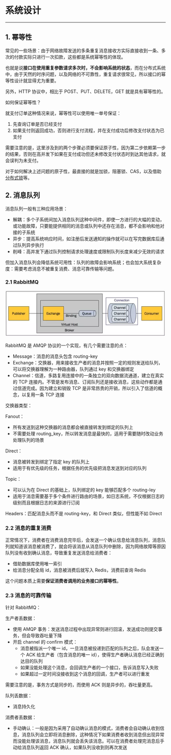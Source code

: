 # 系统设计

---

## 1. 幂等性

常见的一些场景：由于网络故障发送的多条重复消息接收方实际直接收到一条、多次的付款实际只进行一次扣款，这些都是系统幂等性的体现。

也就是说**接口在使用重复参数请求多次时，不会影响系统的状态**，而在分布式系统中，由于天然的时序问题，以及网络的不可靠性，重复请求很常见，所以接口的幂等性设计就显得尤为重要。

另外，HTTP 协议中，相比于 POST、PUT、DELETE，GET 就是具有幂等性的。

如何保证幂等性？

就支付订单这种情况来说，幂等性可以使用唯一单号保证：

1. 先查询订单是否已经支付
2. 如果支付则返回成功，否则进行支付流程，并在支付成功后修改支付状态为已支付

需要注意的是，这里涉及到的两个步骤必须要保证原子性，因为第二步依赖第一步的结果，否则在高并发下如果在支付成功但还未修改支付状态时到达其他请求，就会误判为未支付。

对于如何解决上述问题的原子性，最直接的就是加锁，阻塞锁、CAS，以及借助[分布式锁](../distribution/distribution.md#lock)等。

## 2. 消息队列

消息队列一般有三种应用场景：

* 解耦：多个子系统间加入消息队列这种中间件，即使一方进行的大幅的变动，或功能故障，只要能提供相同的消息或队列中还存在消息，都不会影响和他对接的子系统
* 异步：提高系统响应时间，如注册后发送通知的操作就可以在写完数据库后通过队列异步执行
* 削峰：高并发下通过队列控制请求处理速度或限制队列长度来减少无效的请求

但加入消息队列会降低系统可用性：队列的故障会影响系统；也会加大系统复杂度：需要考虑消息不被重复消费、消息可靠传输等问题。

### 2.1 RabbitMQ

![rabbit mq](img/rabbitmq.png)

RabbitMQ 是 AMQP 协议的一个实现，有几个需要注意的点：

* Message：消息的消息头包含 routing-key
* Exchange：交换器，用来接收生产者的消息并按照一定的规则发送给队列，可以将交换器理解为一种路由器，队列通过 key 和交换器绑定
* Channel：信道，多路复用连接中的一条独立的双向数据流通道，建立在真实的 TCP 连接内。不管是发布消息、订阅队列还是接收消息，这些动作都是通过信道完成。因为建立和销毁 TCP 是非常昂贵的开销，所以引入了信道的概念，以复用一条 TCP 连接

交换器类型：

Fanout：

* 所有发送到这种交换器的消息都会被直接转发到绑定的队列上
* 不需要处理 routing_key，所以转发消息是最快的，适用于需要随时改动业务处理队列的场景

Direct：

* 消息被转发到绑定了指定 key 的队列上
* 适用于有优先级的任务，根据任务的优先级把消息发送到对应的队列

Topic：

* 可以认为在 Direct 的基础上，队列绑定的 key 能够匹配多个 routing-ley
* 适用于消息需要基于多个条件进行路由的场景，如日志系统，不仅根据日志的级别而且根据日志的来源进行订阅
  
Headers：匹配消息头而不是 routing-key，和 Direct 类似，但性能不如 Direct

### 2.2 消息的重复消费

正常情况下，消费者在消费消息完毕后，会发送一个确认信息给消息队列，消息队列就知道该消息被消费了，就会将该消息从消息队列中删除，因为网络故障等原因队列没有收到确认消息，导致重复发送消息给消费者：

* 借助数据库使用唯一索引
* 给消息分配全局 id，消息被消费后就写入 Redis，消费前查询 Redis

这个问题本质上需要**保证消费者调用的业务接口的幂等性**。

### 2.3 消息的可靠传输

针对 RabbitMQ：

生产者丢数据：

* 使用 AMQP 事务：发送消息过程中出现异常则进行回滚，发送成功则提交事务，但会导致吞吐量下降
* 开启 channel 的 confirm 模式：
  * 消息被指派一个唯一 id，一旦消息被投递到匹配的队列之后，队会发送一个 ACK 给生产者（包含消息的唯一 id），使得生产者确认消息已经正确到达目的队列
  * 如果没能处理这个消息，会回调生产者的一个接口，告诉消息写入失败
  * 如果超过一定时间没接收到这个消息的回调，生产者可以进行重发

需要注意的是，事务方式是同步的，而使用 ACK 则是异步的，吞吐量更高。

队列丢数据：

* 消息持久化

消费者丢数据：

* 手动确认：一般是因为采用了自动确认消息的模式，消费者会自动确认收到信息，消息队列会立即将消息删除，这种情况下如果消费者收到消息但出现异常而没能处理该消息，消息队列就会丢失该消息。可以在消费者处理完消息后手动给消息队列返回 ACK 确认，如果队列没收到则再次发送
